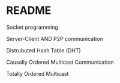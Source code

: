 # README #

Socket programming

Server-Client AND P2P communication

Distrubuted Hash Table (DHT)

Causally Ordered Multicast Communication

Totally Ordered Multicast